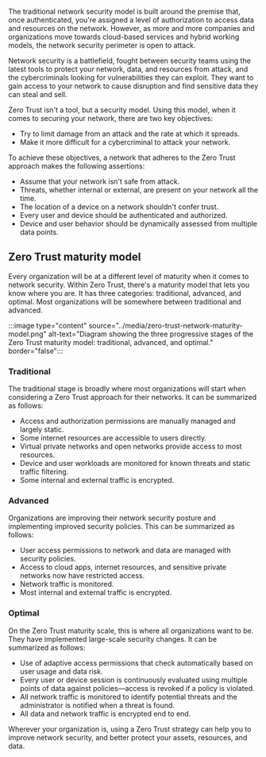 The traditional network security model is built around the premise that, once authenticated, you're assigned a level of authorization to access data and resources on the network. However, as more and more companies and organizations move towards cloud-based services and hybrid working models, the network security perimeter is open to attack.

Network security is a battlefield, fought between security teams using the latest tools to protect your network, data, and resources from attack, and the cybercriminals looking for vulnerabilities they can exploit. They want to gain access to your network to cause disruption and find sensitive data they can steal and sell.

Zero Trust isn't a tool, but a security model. Using this model, when it comes to securing your network, there are two key objectives:

- Try to limit damage from an attack and the rate at which it spreads.
- Make it more difficult for a cybercriminal to attack your network.

To achieve these objectives, a network that adheres to the Zero Trust approach makes the following assertions:

- Assume that your network isn't safe from attack.
- Threats, whether internal or external, are present on your network all the time.
- The location of a device on a network shouldn't confer trust.
- Every user and device should be authenticated and authorized.
- Device and user behavior should be dynamically assessed from multiple data points.

## Zero Trust maturity model

Every organization will be at a different level of maturity when it comes to network security. Within Zero Trust, there's a maturity model that lets you know where you are. It has three categories: traditional, advanced, and optimal. Most organizations will be somewhere between traditional and advanced.

:::image type="content" source="../media/zero-trust-network-maturity-model.png" alt-text="Diagram showing the three progressive stages of the Zero Trust maturity model: traditional, advanced, and optimal." border="false":::

### Traditional

The traditional stage is broadly where most organizations will start when considering a Zero Trust approach for their networks. It can be summarized as follows:

- Access and authorization permissions are manually managed and largely static.
- Some internet resources are accessible to users directly.
- Virtual private networks and open networks provide access to most resources.
- Device and user workloads are monitored for known threats and static traffic filtering.
- Some internal and external traffic is encrypted.

### Advanced

Organizations are improving their network security posture and implementing improved security policies. This can be summarized as follows:

- User access permissions to network and data are managed with security policies.
- Access to cloud apps, internet resources, and sensitive private networks now have restricted access.
- Network traffic is monitored.
- Most internal and external traffic is encrypted.

### Optimal

On the Zero Trust maturity scale, this is where all organizations want to be. They have implemented large-scale security changes. It can be summarized as follows:

- Use of adaptive access permissions that check automatically based on user usage and data risk.
- Every user or device session is continuously evaluated using multiple points of data against policies—access is revoked if a policy is violated.
- All network traffic is monitored to identify potential threats and the administrator is notified when a threat is found.
- All data and network traffic is encrypted end to end.

Wherever your organization is, using a Zero Trust strategy can help you to improve network security, and better protect your assets, resources, and data.
